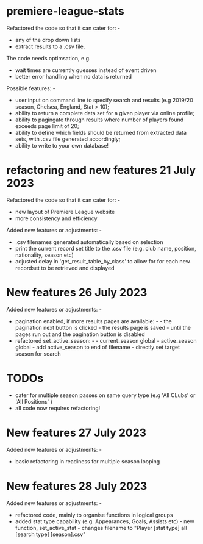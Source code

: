 # premiere-league-stats

Refactored the code so that it can cater for: - 
-   any of the drop down lists
-   extract results to a .csv file. 
 
The code needs optimsation, e.g. 
-   wait times are currently guesses instead of event driven 
-   better error handling when no data is returned

Possible features: -

-   user input on command line to specify search and results (e.g 2019/20 season, Chelsea, England, Stat > 10);
-   ability to return a complete data set for a given player via online profile;
-   ability to pagingate through results where number of players found exceeds page limit of 20;
-   ability to define which fields should be returned from extracted data sets, with .csv file generated accordingly;
-   ability to write to your own database!

# refactoring and new features 21 July 2023

Refactored the code so that it can cater for: - 
-   new layout of Premiere League website
-   more consistency and efficiency

Added new features or adjustments: -
-   .csv filenames generated automatically based on selection
-   print the current record set title to the .csv file (e.g. club name, position, nationality, season etc)
-   adjusted delay in 'get_result_table_by_class' to allow for for each new recordset to be retrieved and displayed

# New features 26 July 2023

Added new features or adjustments: -
-   pagination enabled, if more results pages are available: -
        - the pagination next button is clicked
        - the results page is saved
        - until the pages run out and the pagination button is disabled
-   refactored set_active_season: - 
        - current_season global 
        - active_season global 
        - add active_season to end of filename
        - directly set target season for search
# TODOs
-   cater for multiple season passes on same query type (e.g 'All CLubs' or 'All Positions' )
-   all code now requires refactoring!

# New features 27 July 2023

Added new features or adjustments: -
-   basic refactoring in readiness for multiple season looping

# New features 28 July 2023

Added new features or adjustments: -
-   refactored code, mainly to organise functions in logical groups
-   added stat type capability (e.g. Appearances, Goals, Assists etc)
        - new function, set_active_stat
        - changes filename to "Player [stat type] all [search type] [season].csv"